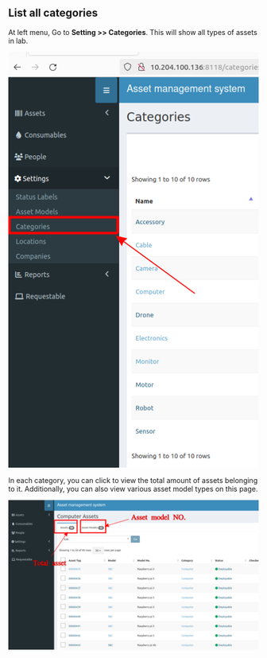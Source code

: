 ## List all categories
At left menu, Go to **Setting >> Categories**. This will show all types of assets in lab.

![](img/cat_1.png)

In each category, you can click to view the total amount of assets belonging to it. Additionally, you can also view various asset model types on this page.

![](img/total.png)